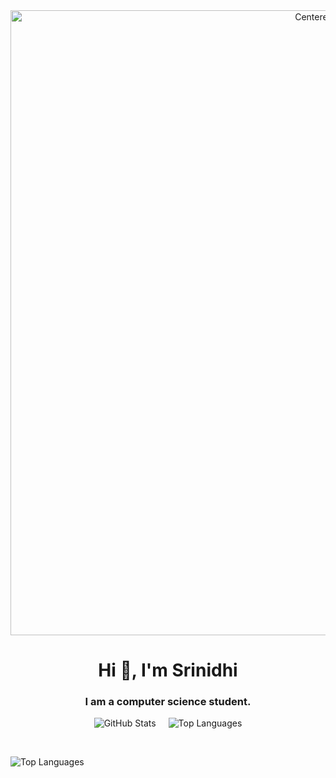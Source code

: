 <div align="center">
  <img src="https://i.pinimg.com/1200x/11/1a/21/111a218fa1455232512f17ee86d98eff.jpg" alt="Centered Image" width="1000">
</div>

<h1 align="center">Hi 👋, I'm Srinidhi</h1>
<h3 align="center">I am a computer science student.</h3>

<!--
<div align="center">
  <img src="https://encrypted-tbn0.gstatic.com/images?q=tbn:ANd9GcQbsQn7Zo4e6K508uTQhEmOOW4T6EhGWsUiBg&usqp=CAU" alt="Centered Image" width="500">
</div>
<p align="left"> <a href="https://github.com/ryo-ma/github-profile-trophy"><img src="https://github-profile-trophy.vercel.app/?username=srinidhigopalan" alt="srinidhigopalan" /></a> </p>

<h3 align="left">Connect with me:</h3>
<p align="left">
<a href="https://linkedin.com/in/srinidhigopalan" target="blank"><img align="center" src="https://raw.githubusercontent.com/rahuldkjain/github-profile-readme-generator/master/src/images/icons/Social/linked-in-alt.svg" alt="srinidhigopalan" height="30" width="40" /></a>
</p>

<h3 align="left">Languages and Tools:</h3>
<p align="left"> <a href="https://aws.amazon.com" target="_blank" rel="noreferrer"> <img src="https://raw.githubusercontent.com/devicons/devicon/master/icons/amazonwebservices/amazonwebservices-original-wordmark.svg" alt="aws" width="40" height="40"/> </a> <a href="https://getbootstrap.com" target="_blank" rel="noreferrer"> <img src="https://raw.githubusercontent.com/devicons/devicon/master/icons/bootstrap/bootstrap-plain-wordmark.svg" alt="bootstrap" width="40" height="40"/> </a> <a href="https://www.cprogramming.com/" target="_blank" rel="noreferrer"> <img src="https://raw.githubusercontent.com/devicons/devicon/master/icons/c/c-original.svg" alt="c" width="40" height="40"/> </a> <a href="https://www.w3schools.com/cpp/" target="_blank" rel="noreferrer"> <img src="https://raw.githubusercontent.com/devicons/devicon/master/icons/cplusplus/cplusplus-original.svg" alt="cplusplus" width="40" height="40"/> </a> <a href="https://www.w3schools.com/css/" target="_blank" rel="noreferrer"> <img src="https://raw.githubusercontent.com/devicons/devicon/master/icons/css3/css3-original-wordmark.svg" alt="css3" width="40" height="40"/> </a> <a href="https://expressjs.com" target="_blank" rel="noreferrer"> <img src="https://raw.githubusercontent.com/devicons/devicon/master/icons/express/express-original-wordmark.svg" alt="express" width="40" height="40"/> </a> <a href="https://www.figma.com/" target="_blank" rel="noreferrer"> <img src="https://www.vectorlogo.zone/logos/figma/figma-icon.svg" alt="figma" width="40" height="40"/> </a> <a href="https://www.w3.org/html/" target="_blank" rel="noreferrer"> <img src="https://raw.githubusercontent.com/devicons/devicon/master/icons/html5/html5-original-wordmark.svg" alt="html5" width="40" height="40"/> </a> <a href="https://www.java.com" target="_blank" rel="noreferrer"> <img src="https://raw.githubusercontent.com/devicons/devicon/master/icons/java/java-original.svg" alt="java" width="40" height="40"/> </a> <a href="https://developer.mozilla.org/en-US/docs/Web/JavaScript" target="_blank" rel="noreferrer"> <img src="https://raw.githubusercontent.com/devicons/devicon/master/icons/javascript/javascript-original.svg" alt="javascript" width="40" height="40"/> </a> <a href="https://www.mathworks.com/" target="_blank" rel="noreferrer"> <img src="https://upload.wikimedia.org/wikipedia/commons/2/21/Matlab_Logo.png" alt="matlab" width="40" height="40"/> </a> <a href="https://www.mongodb.com/" target="_blank" rel="noreferrer"> <img src="https://raw.githubusercontent.com/devicons/devicon/master/icons/mongodb/mongodb-original-wordmark.svg" alt="mongodb" width="40" height="40"/> </a> <a href="https://www.mysql.com/" target="_blank" rel="noreferrer"> <img src="https://raw.githubusercontent.com/devicons/devicon/master/icons/mysql/mysql-original-wordmark.svg" alt="mysql" width="40" height="40"/> </a> <a href="https://nodejs.org" target="_blank" rel="noreferrer"> <img src="https://raw.githubusercontent.com/devicons/devicon/master/icons/nodejs/nodejs-original-wordmark.svg" alt="nodejs" width="40" height="40"/> </a>  <a href="https://pandas.pydata.org/" target="_blank" rel="noreferrer"> <img src="https://raw.githubusercontent.com/devicons/devicon/2ae2a900d2f041da66e950e4d48052658d850630/icons/pandas/pandas-original.svg" alt="pandas" width="40" height="40"/> </a> <a href="https://www.python.org" target="_blank" rel="noreferrer"> <img src="https://raw.githubusercontent.com/devicons/devicon/master/icons/python/python-original.svg" alt="python" width="40" height="40"/> </a> <a href="https://reactjs.org/" target="_blank" rel="noreferrer"> <img src="https://raw.githubusercontent.com/devicons/devicon/master/icons/react/react-original-wordmark.svg" alt="react" width="40" height="40"/> </a> </p>

<p><img align="left" src="https://github-readme-stats.vercel.app/api/top-langs?username=srinidhigopalan&show_icons=true&locale=en&layout=compact" alt="srinidhigopalan" /></p>

<p>&nbsp;<img align="center" src="https://github-readme-stats.vercel.app/api?username=srinidhigopalan&show_icons=true&locale=en" alt="srinidhigopalan" /></p>

<p><img align="center" src="https://github-readme-streak-stats.herokuapp.com/?user=srinidhigopalan&" alt="srinidhigopalan" /></p>
-->

<!--![Srinidhi's GitHub stats](https://github-readme-stats.vercel.app/api?username=srinidhigopalan&show_icons=true&theme=radical)

<!--[![Srinidhi's GitHub stats-Dark](https://github-readme-stats.vercel.app/api?username=srinidhigopalan&show_icons=true&theme=dark#gh-dark-mode-only)](https://github.com/srinidhigopalan/github-readme-stats#gh-dark-mode-only)
[![Srinidhi's GitHub stats-Light](https://github-readme-stats.vercel.app/api?username=srinidhigopalan&show_icons=true&theme=default#gh-light-mode-only)](https://github.com/srinidhigopalan/github-readme-stats#gh-light-mode-only)-->
<!--
<picture>
  <source
    srcset="https://github-readme-stats.vercel.app/api?username=srinidhigopalan&show_icons=true&theme=dark"
    media="(prefers-color-scheme: dark)"
  />
  <source
    srcset="https://github-readme-stats.vercel.app/api?username=srinidhigopalan&show_icons=true"
    media="(prefers-color-scheme: light), (prefers-color-scheme: no-preference)"
  />
  <img src="https://github-readme-stats.vercel.app/api?username=srinidhigopalan&show_icons=true" />
</picture>

[![Top Langs](https://github-readme-stats.vercel.app/api/top-langs/?username=srinidhigopalan&layout=donut)](https://github.com/srinidhigopalan/github-readme-stats)
-->
<div style="display: flex; justify-content: center; gap: 20px;">
  <!-- GitHub Stats Card -->
  <picture>
    <source srcset="https://github-readme-stats.vercel.app/api?username=srinidhigopalan&show_icons=true&theme=dark" media="(prefers-color-scheme: dark)" />
    <source srcset="https://github-readme-stats.vercel.app/api?username=srinidhigopalan&show_icons=true" media="(prefers-color-scheme: light), (prefers-color-scheme: no-preference)" />
    <img src="https://github-readme-stats.vercel.app/api?username=srinidhigopalan&show_icons=true" alt="GitHub Stats" />
  </picture>

  <!-- Top Languages Card -->
  <picture>
    <source srcset="https://github-readme-stats.vercel.app/api/top-langs/?username=srinidhigopalan&theme=dark" media="(prefers-color-scheme: dark)" />
    <source srcset="https://github-readme-stats.vercel.app/api/top-langs/?username=srinidhigopalan" media="(prefers-color-scheme: light), (prefers-color-scheme: no-preference)" />
    <img src="https://github-readme-stats.vercel.app/api/top-langs/?username=srinidhigopalan" alt="Top Languages" />
  </picture>
</div>


&nbsp;&nbsp;&nbsp;&nbsp; <!-- Adds space between the images -->

<picture>
  <source srcset="https://github-readme-stats.vercel.app/api/top-langs/?username=srinidhigopalan&theme=dark" media="(prefers-color-scheme: dark)" />
  <source srcset="https://github-readme-stats.vercel.app/api/top-langs/?username=srinidhigopalan" media="(prefers-color-scheme: light), (prefers-color-scheme: no-preference)" />
  <img src="https://github-readme-stats.vercel.app/api/top-langs/?username=srinidhigopalan" alt="Top Languages" />
</picture>

